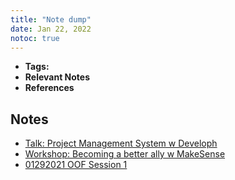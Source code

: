 ```yaml
---
title: "Note dump"
date: Jan 22, 2022
notoc: true
---
```


- **Tags:**
- **Relevant Notes**
- **References**


## Notes
- [Talk: Project Management System w Developh](notes/talk-project-mngmt.md)
- [Workshop: Becoming a better ally w MakeSense](notes/workshop-ally.md)
- [01292021 OOF Session 1](notes/oof-1.md)